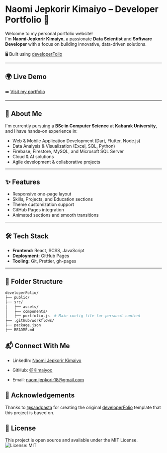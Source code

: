 # Naomi Jepkorir Kimaiyo – Developer Portfolio 🚀

Welcome to my personal portfolio website!  
I'm **Naomi Jepkorir Kimaiyo**, a passionate **Data Scientist** and **Software Developer** with a focus on building innovative, data-driven solutions.

🖥️ Built using [developerFolio](https://github.com/saadpasta/developerFolio)

---

## 🌍 Live Demo

➡️ [Visit my portfolio](https://kimaiyoo.github.io/naomi-jepkorir-kimaiyo)

---

## 🧠 About Me

I'm currently pursuing a **BSc in Computer Science** at **Kabarak University**, and I have hands-on experience in:

- Web & Mobile Application Development (Dart, Flutter, Node.js)
- Data Analysis & Visualization (Excel, SQL, Python)
- Firebase, Firestore, MySQL, and Microsoft SQL Server
- Cloud & AI solutions
- Agile development & collaborative projects

---

## ✨ Features

- Responsive one-page layout
- Skills, Projects, and Education sections
- Theme customization support
- GitHub Pages integration
- Animated sections and smooth transitions

---

## 🛠 Tech Stack

- **Frontend:** React, SCSS, JavaScript
- **Deployment:** GitHub Pages
- **Tooling:** Git, Prettier, gh-pages

---

## 📁 Folder Structure

```bash
developerFolio/
├── public/
├── src/
│   ├── assets/
│   ├── components/
│   ├── portfolio.js  # Main config file for personal content
├── .github/workflows/
├── package.json
├── README.md
```

## 📬 Connect With Me

- LinkedIn: [Naomi Jepkorir Kimaiyo](http://linkedin.com/in/naomi-jepkorir-kimaiyo/)

- GitHub: [@Kimaiyoo](https://github.com/Kimaiyoo)

- Email: naomijepkorir18@gmail.com

## 📝 Acknowledgements

Thanks to [@saadpasta](https://github.com/saadpasta) for creating the original [developerFolio](https://github.com/saadpasta/developerFolio) template that this project is based on.

## 📄 License

This project is open source and available under the MIT License.
![License: MIT](https://img.shields.io/badge/License-MIT-yellow.svg)
